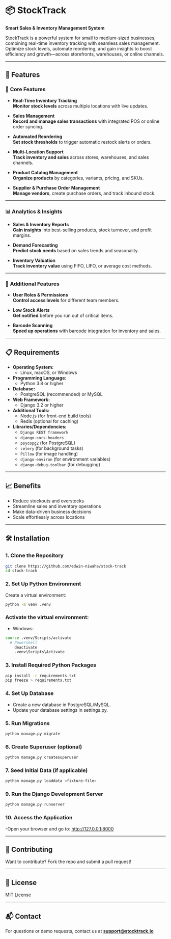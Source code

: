 
# 📦 StockTrack
**Smart Sales & Inventory Management System**

StockTrack is a powerful system for small to medium-sized businesses, combining real-time inventory tracking with seamless sales management. Optimize stock levels, automate reordering, and gain insights to boost efficiency and growth—across storefronts, warehouses, or online channels.


---

## 🚀 Features

### 🔹 **Core Features**

- **Real-Time Inventory Tracking**  
  **Monitor stock levels** across multiple locations with live updates.

- **Sales Management**  
  **Record and manage sales transactions** with integrated POS or online order syncing.

- **Automated Reordering**  
  **Set stock thresholds** to trigger automatic restock alerts or orders.

- **Multi-Location Support**  
  **Track inventory and sales** across stores, warehouses, and sales channels.

- **Product Catalog Management**  
  **Organize products** by categories, variants, pricing, and SKUs.

- **Supplier & Purchase Order Management**  
  **Manage vendors**, create purchase orders, and track inbound stock.

---

### 📊 **Analytics & Insights**

- **Sales & Inventory Reports**  
  **Gain insights** into best-selling products, stock turnover, and profit margins.

- **Demand Forecasting**  
  **Predict stock needs** based on sales trends and seasonality.

- **Inventory Valuation**  
  **Track inventory value** using FIFO, LIFO, or average cost methods.

---

### 🔐 **Additional Features**

- **User Roles & Permissions**  
  **Control access levels** for different team members.

- **Low Stock Alerts**  
  **Get notified** before you run out of critical items.

- **Barcode Scanning**  
  **Speed up operations** with barcode integration for inventory and sales.

---

## 📋 Requirements

- **Operating System:**  
  - Linux, macOS, or Windows
- **Programming Language:**  
  - Python 3.8 or higher
- **Database:**  
  - PostgreSQL (recommended) or MySQL
- **Web Framework:**  
  - Django 3.2 or higher
- **Additional Tools:**
  - Node.js (for front-end build tools)
  - Redis (optional for caching)
- **Libraries/Dependencies:**  
  - `Django REST framework`
  - `django-cors-headers`
  - `psycopg2` (for PostgreSQL)
  - `celery` (for background tasks)
  - `Pillow` (for image handling)
  - `django-environ` (for environment variables)
  - `django-debug-toolbar` (for debugging)

---

## 📈 Benefits

- Reduce stockouts and overstocks
- Streamline sales and inventory operations
- Make data-driven business decisions
- Scale effortlessly across locations

---

## 🛠️ Installation

### 1. Clone the Repository

```bash
git clone https://github.com/edwin-niwaha/stock-track
cd stock-track
```

### 2. Set Up Python Environment
Create a virtual environment:
```bash
python -m venv .venv

```
### Activate the virtual environment:

- Windows:
```bash
source .venv/Scripts/activate
  # Powershell
    deactivate
    .venv\Scripts\Activate
```


### 3. Install Required Python Packages
```bash
pip install -r requirements.txt
pip freeze > requirements.txt
```

### 4. Set Up Database
- Create a new database in PostgreSQL/MySQL.
- Update your database settings in settings.py.

### 5. Run Migrations
```bash
python manage.py migrate
```

### 6. Create Superuser (optional)
```bash
python manage.py createsuperuser
```

### 7. Seed Initial Data (if applicable)
```bash
python manage.py loaddata <fixture-file>
```

### 9. Run the Django Development Server
```bash
python manage.py runserver
```
### 10. Access the Application
-Open your browser and go to:
http://127.0.0.1:8000

---

## 🧪 Contributing

Want to contribute? Fork the repo and submit a pull request!

---

## 📄 License

MIT License

---

## 📬 Contact

For questions or demo requests, contact us at **support@stocktrack.io**
